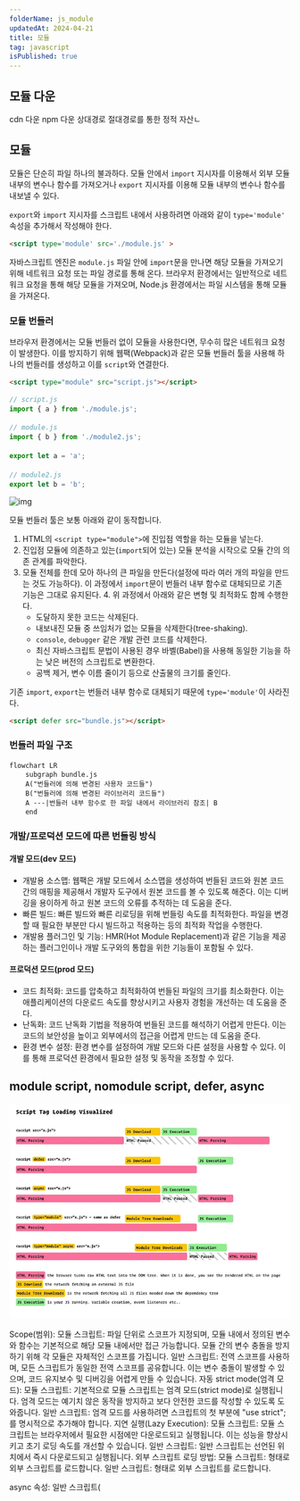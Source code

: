 ```yaml
---
folderName: js_module
updatedAt: 2024-04-21
title: 모듈
tag: javascript
isPublished: true
---
```


## 모듈 다운

cdn 다운
npm 다운
상대경로 절대경로를 통한 정적 자산ㄴ

## 모듈

모듈은 단순히 파일 하나의 불과하다. 모듈 안에서 `import` 지시자를 이용해서 외부 모듈 내부의 변수나 함수를 가져오거나 `export` 지시자를 이용해 모듈 내부의 변수나 함수를 내보낼 수 있다.

`export`와 `import` 지시자를 스크립트 내에서 사용하려면 아래와 같이 `type='module'` 속성을 추가해서 작성해야 한다.

```html
<script type='module' src='./module.js' >
```

자바스크립트 엔진은 `module.js` 파일 안에 `import`문을 만나면 해당 모듈을 가져오기 위해 네트워크 요청 또는 파일 경로를 통해 온다. 브라우저 환경에서는 일반적으로 네트워크 요청을 통해 해당 모듈을 가져오며, Node.js 환경에서는 파일 시스템을 통해 모듈을 가져온다.

### 모듈 번들러

브라우저 환경에서는 모듈 번들러 없이 모듈을 사용한다면, 무수히 많은 네트워크 요청이 발생한다. 이를 방지하기 위해 웹팩(Webpack)과 같은 모듈 번들러 툴을 사용해 하나의 번들러를 생성하고 이를 `script`와 연결한다.

```html
<script type="module" src="script.js"></script>
```

```ts
// script.js
import { a } from './module.js';

// module.js
import { b } from './module2.js';

export let a = 'a';

// module2.js
export let b = 'b';
```

![img](assets/import_network.png)

모듈 번들러 툴은 보통 아래와 같이 동작합니다.

1. HTML의 `<script type="module">`에 진입점 역할을 하는 모듈을 넣는다.
2. 진입점 모듈에 의존하고 있는(`import`되어 있는) 모듈 분석을 시작으로 모듈 간의 의존 관계를 파악한다.
3. 모듈 전체를 한데 모아 하나의 큰 파일을 만든다(설정에 따라 여러 개의 파일을 만드는 것도 가능하다). 이 과정에서 `import`문이 번들러 내부 함수로 대체되므로 기존 기능은 그대로 유지된다. 4. 위 과정에서 아래와 같은 변형 및 최적화도 함께 수행한다.
   - 도달하지 못한 코드는 삭제된다.
   - 내보내진 모듈 중 쓰임처가 없는 모듈을 삭제한다(tree-shaking).
   - `console`, `debugger` 같은 개발 관련 코드를 삭제한다.
   - 최신 자바스크립트 문법이 사용된 경우 바벨(Babel)을 사용해 동일한 기능을 하는 낮은 버전의 스크립트로 변환한다.
   - 공백 제거, 변수 이름 줄이기 등으로 산출물의 크기를 줄인다.

기존 `import`, `export`는 번들러 내부 함수로 대체되기 때문에 `type='module'`이 사라진다.

```html
<script defer src="bundle.js"></script>
```

### 번들러 파일 구조

```mermaid
flowchart LR
    subgraph bundle.js
    A("번들러에 의해 변경된 사용자 코드들")
    B("번들러에 의해 변경된 라이브러리 코드들")
    A ---|번들러 내부 함수로 한 파일 내에서 라이브러리 참조| B
    end
```

### 개발/프로덕션 모드에 따른 번들링 방식

#### 개발 모드(dev 모드)

- 개발용 소스맵: 웹팩은 개발 모드에서 소스맵을 생성하여 번들된 코드와 원본 코드 간의 매핑을 제공해서 개발자 도구에서 원본 코드를 볼 수 있도록 해준다. 이는 디버깅을 용이하게 하고 원본 코드의 오류를 추적하는 데 도움을 준다.
- 빠른 빌드: 빠른 빌드와 빠른 리로딩을 위해 번들링 속도를 최적화한다. 파일을 변경할 때 필요한 부분만 다시 빌드하고 적용하는 등의 최적화 작업을 수행한다.
- 개발용 플러그인 및 기능: HMR(Hot Module Replacement)과 같은 기능을 제공하는 플러그인이나 개발 도구와의 통합을 위한 기능들이 포함될 수 있다.

#### 프로덕션 모드(prod 모드)

- 코드 최적화: 코드를 압축하고 최적화하여 번들된 파일의 크기를 최소화한다. 이는 애플리케이션의 다운로드 속도를 향상시키고 사용자 경험을 개선하는 데 도움을 준다.
- 난독화: 코드 난독화 기법을 적용하여 번들된 코드를 해석하기 어렵게 만든다. 이는 코드의 보안성을 높이고 외부에서의 접근을 어렵게 만드는 데 도움을 준다.
- 환경 변수 설정: 환경 변수를 설정하여 개발 모드와 다른 설정을 사용할 수 있다. 이를 통해 프로덕션 환경에서 필요한 설정 및 동작을 조정할 수 있다.

## module script, nomodule script, defer, async

![img](images/script_difference.png)

Scope(범위):
모듈 스크립트: 파일 단위로 스코프가 지정되며, 모듈 내에서 정의된 변수와 함수는 기본적으로 해당 모듈 내에서만 접근 가능합니다. 모듈 간의 변수 충돌을 방지하기 위해 각 모듈은 자체적인 스코프를 가집니다.
일반 스크립트: 전역 스코프를 사용하며, 모든 스크립트가 동일한 전역 스코프를 공유합니다. 이는 변수 충돌이 발생할 수 있으며, 코드 유지보수 및 디버깅을 어렵게 만들 수 있습니다.
자동 strict mode(엄격 모드):
모듈 스크립트: 기본적으로 모듈 스크립트는 엄격 모드(strict mode)로 실행됩니다. 엄격 모드는 예기치 않은 동작을 방지하고 보다 안전한 코드를 작성할 수 있도록 도와줍니다.
일반 스크립트: 엄격 모드를 사용하려면 스크립트의 첫 부분에 "use strict";를 명시적으로 추가해야 합니다.
지연 실행(Lazy Execution):
모듈 스크립트: 모듈 스크립트는 브라우저에서 필요한 시점에만 다운로드되고 실행됩니다. 이는 성능을 향상시키고 초기 로딩 속도를 개선할 수 있습니다.
일반 스크립트: 일반 스크립트는 선언된 위치에서 즉시 다운로드되고 실행됩니다.
외부 스크립트 로딩 방법:
모듈 스크립트: <script type="module" src="..."></script> 형태로 외부 스크립트를 로드합니다.
일반 스크립트: <script src="..."></script> 형태로 외부 스크립트를 로드합니다.

async 속성:
일반 스크립트(<script>)와 모듈 스크립트(<script type="module">) 모두에 적용할 수 있습니다.
스크립트가 비동기적으로 다운로드되고 실행됨을 나타내며, 페이지의 로딩을 차단하지 않고 병렬로 다운로드됩니다.
defer 속성:(모듈 스크립트에서는 디폴트 값)
일반 스크립트(<script>)에서만 사용할 수 있습니다.
비동기적으로 다운로드되지만 페이지 파싱을 중단하지 않고, 페이지 파싱이 완료된 후에 실행됩니다.
